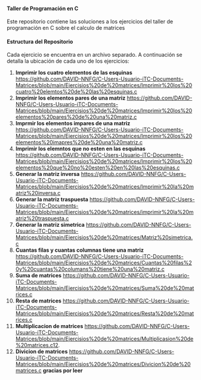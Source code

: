 #### Taller de Programación en C

Este repositorio contiene las soluciones a los ejercicios del taller de programación en C sobre el calculo de matrices 

#### Estructura del Repositorio

Cada ejercicio se encuentra en un archivo separado. A continuación se detalla la ubicación de cada uno de los ejercicios:

1. **Imprimir los cuatro elementos de las esquinas**
https://github.com/DAVID-NNFG/C-Users-Usuario-iTC-Documents-Matrices/blob/main/Ejercisios%20de%20matrices/Imprimir%20los%20cuatro%20elemtos%20de%20las%20esquinas.c
2. **Imprimir los elementos pares de una matriz**
https://github.com/DAVID-NNFG/C-Users-Usuario-iTC-Documents-Matrices/blob/main/Ejercisios%20de%20matrices/Imprimir%20los%20elementos%20pares%20de%20una%20matriz.c
3. **Imprmir los elementos impares de una matriz**
https://github.com/DAVID-NNFG/C-Users-Usuario-iTC-Documents-Matrices/blob/main/Ejercisios%20de%20matrices/Imprimir%20los%20elementos%20imapres%20de%20una%20matriz.c
4. **Imprimir los elemntos que no esten en las esquinas**
https://github.com/DAVID-NNFG/C-Users-Usuario-iTC-Documents-Matrices/blob/main/Ejercisios%20de%20matrices/Imprimir%20los%20elementos%20que%20no%20esten%20en%20las%20esquinas.c
5. **Generar la matriz inversa**
https://github.com/DAVID-NNFG/C-Users-Usuario-iTC-Documents-Matrices/blob/main/Ejercisios%20de%20matrices/Imprimir%20la%20matriz%20inversa.c
6. **Generar la matriz traspuesta**
https://github.com/DAVID-NNFG/C-Users-Usuario-iTC-Documents-Matrices/blob/main/Ejercisios%20de%20matrices/imprimir%20la%20matriz%20traspuesta.c
7. **Generar la matriz simetrica**
https://github.com/DAVID-NNFG/C-Users-Usuario-iTC-Documents-Matrices/blob/main/Ejercisios%20de%20matrices/Matriz%20simetrica.c
8. **Cuantas filas y cuantas columnas tiene una matriz**
https://github.com/DAVID-NNFG/C-Users-Usuario-iTC-Documents-Matrices/blob/main/Ejercisios%20de%20matrices/Cuantas%20filas%20y%20cuantas%20columans%20tiene%20una%20matriz.c
9. **Suma de matrices**
https://github.com/DAVID-NNFG/C-Users-Usuario-iTC-Documents-Matrices/blob/main/Ejercisios%20de%20matrices/Suma%20de%20matrices.c
10. **Resta de matrices**
https://github.com/DAVID-NNFG/C-Users-Usuario-iTC-Documents-Matrices/blob/main/Ejercisios%20de%20matrices/Resta%20de%20matrices.c
11. **Multiplicacion de matrices**
https://github.com/DAVID-NNFG/C-Users-Usuario-iTC-Documents-Matrices/blob/main/Ejercisios%20de%20matrices/Multiplicasion%20de%20matrices.c12.
12. **Divicion de matrices**
https://github.com/DAVID-NNFG/C-Users-Usuario-iTC-Documents-Matrices/blob/main/Ejercisios%20de%20matrices/Divicion%20de%20matrices.c
**gracias por leer** 
